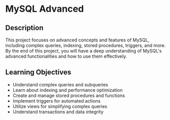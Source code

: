 # MySQL Advanced

## Description
This project focuses on advanced concepts and features of MySQL, including complex queries, indexing, stored procedures, triggers, and more. By the end of this project, you will have a deep understanding of MySQL's advanced functionalities and how to use them effectively.

## Learning Objectives
- Understand complex queries and subqueries
- Learn about indexing and performance optimization
- Create and manage stored procedures and functions
- Implement triggers for automated actions
- Utilize views for simplifying complex queries
- Understand transactions and data integrity
 

